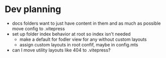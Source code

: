 # Dev planning

* docs folders want to just have content in them and as much as possible move config to .vitepress 
* set up folder index behavior at root so index isn't needed
  * make a default for fodler view for any without custom layouts
  * assign custom layouts in root confif, maybe in config.mts
* can I move utility layouts like 404 to .vitepress?